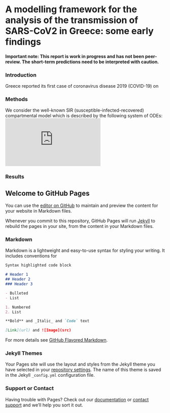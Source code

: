 # A modelling framework for the analysis of the transmission of SARS-CoV2 in Greece: some early findings

#### Important note: This report is work in progress and has not been peer-review. The short-term predictions need to be interpreted with caution.

### Introduction
Greece reported its first case of coronavirus disease 2019 (COVID-19) on 

### Methods
We consider the well-known SIR (susceptible-infected-recovered) compartmental model which is described by the following system of ODEs:
![ode](https://latex.codecogs.com/gif.latex?%5Cbegin%7Balign*%7D%5Cbegin%7Bsplit%7D%20%5Cfrac%7B%5Cmathrm%7Bd%7DS_t%7D%7B%5Cmathrm%7Bd%7Dt%7D%20%26%20%3D%20-%20%5Cfrac%7B%5Cbeta_t%7D%7BN%7D%20S_t%20I_%7Bt%7D%5C%5C%20%5Cfrac%7B%5Cmathrm%7Bd%7DI_%7Bt%7D%7D%7B%5Cmathrm%7Bd%7Dt%7D%20%26%20%3D%20%5Cfrac%7B%5Cbeta_t%7D%7BN%7D%20S_t%20I_%7Bt%7D%20-%20%5Cgamma%20I_%7Bt%7D%5C%5C%20%5Cfrac%7B%5Cmathrm%7Bd%7DR_%7Bt%7D%7D%7B%5Cmathrm%7Bd%7Dt%7D%20%26%20%3D%20%5Cgamma%20I_%7Bt%7D%20%5Cend%7Bsplit%7D%5Cend%7Balign*%7D)
### Results

## Welcome to GitHub Pages

You can use the [editor on GitHub](https://github.com/anastasiateles/page/edit/main/README.md) to maintain and preview the content for your website in Markdown files.

Whenever you commit to this repository, GitHub Pages will run [Jekyll](https://jekyllrb.com/) to rebuild the pages in your site, from the content in your Markdown files.

### Markdown

Markdown is a lightweight and easy-to-use syntax for styling your writing. It includes conventions for

```markdown
Syntax highlighted code block

# Header 1
## Header 2
### Header 3

- Bulleted
- List

1. Numbered
2. List

**Bold** and _Italic_ and `Code` text

[Link](url) and ![Image](src)
```

For more details see [GitHub Flavored Markdown](https://guides.github.com/features/mastering-markdown/).

### Jekyll Themes

Your Pages site will use the layout and styles from the Jekyll theme you have selected in your [repository settings](https://github.com/anastasiateles/page/settings). The name of this theme is saved in the Jekyll `_config.yml` configuration file.

### Support or Contact

Having trouble with Pages? Check out our [documentation](https://docs.github.com/categories/github-pages-basics/) or [contact support](https://github.com/contact) and we’ll help you sort it out.
